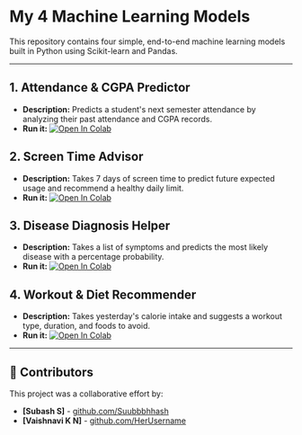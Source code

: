 #  My 4 Machine Learning Models

This repository contains four simple, end-to-end machine learning models built in Python using Scikit-learn and Pandas.

---

## 1. Attendance & CGPA Predictor
* **Description:** Predicts a student's next semester attendance by analyzing their past attendance and CGPA records.
* **Run it:** [![Open In Colab](https://colab.research.google.com/assets/colab-badge.svg)](https://colab.research.google.com/github/Suubbbhhash/MODELS/blob/main/ATTENDANCE_PREDICTION_MODEL.ipynb)

## 2. Screen Time Advisor
* **Description:** Takes 7 days of screen time to predict future expected usage and recommend a healthy daily limit.
* **Run it:** [![Open In Colab](https://colab.research.google.com/assets/colab-badge.svg)](https://colab.research.google.com/github/Suubbbhhash/MODELS/blob/main/HEALTHY_SCREENTIME_MODEL.ipynb)

## 3. Disease Diagnosis Helper
* **Description:** Takes a list of symptoms and predicts the most likely disease with a percentage probability.
* **Run it:** [![Open In Colab](https://colab.research.google.com/assets/colab-badge.svg)](https://colab.research.google.com/github/Suubbbhhash/MODELS/blob/main/DISEASE_DIAGNOSIS_MODEL.ipynb)

## 4. Workout & Diet Recommender
* **Description:** Takes yesterday's calorie intake and suggests a workout type, duration, and foods to avoid.
* **Run it:** [![Open In Colab](https://colab.research.google.com/assets/colab-badge.svg)](https://colab.research.google.com/github/Suubbbhhash/MODELS/blob/main/CALORIE_AND_WORKOUT_MODEL.ipynb)

---

## 👥 Contributors

This project was a collaborative effort by:

* **[Subash S]** - [github.com/Suubbbhhash](https://github.com/Suubbbhhash)
* **[Vaishnavi K N]** - [github.com/HerUsername](https://github.com/HerUsername)
